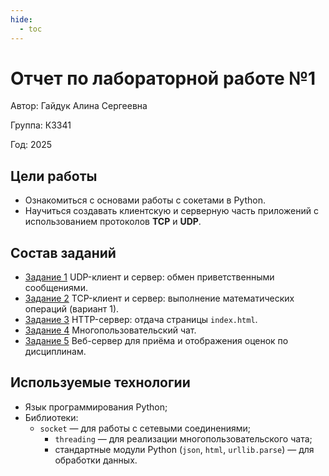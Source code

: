 ```yaml
---
hide:
  - toc
---
```



# Отчет по лабораторной работе №1
Автор: Гайдук Алина Сергеевна

Группа: К3341

Год: 2025

## Цели работы
* Ознакомиться с основами работы с сокетами в Python.  
* Научиться создавать клиентскую и серверную часть приложений с использованием протоколов **TCP** и **UDP**.  

## Состав заданий
- [Задание 1](task1.md) UDP-клиент и сервер: обмен приветственными сообщениями.  
- [Задание 2](task2.md) TCP-клиент и сервер: выполнение математических операций (вариант 1).  
- [Задание 3](task3.md) HTTP-сервер: отдача страницы `index.html`.  
- [Задание 4](task4.md)  Многопользовательский чат.  
- [Задание 5](task5.md) Веб-сервер для приёма и отображения оценок по дисциплинам.  


## Используемые технологии
- Язык программирования Python;  
- Библиотеки:
    - `socket` — для работы с сетевыми соединениями;  
      - `threading` — для реализации многопользовательского чата;  
      - стандартные модули Python (`json`, `html`, `urllib.parse`) — для обработки данных.  


